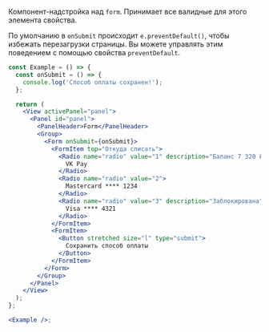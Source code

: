 Компонент-надстройка над `form`. Принимает все валидные для этого элемента свойства.

По умолчанию в `onSubmit` происходит `e.preventDefault()`, чтобы избежать перезагрузки страницы. Вы можете управлять этим поведением с помощью свойства `preventDefault`.

```jsx
const Example = () => {
  const onSubmit = () => {
    console.log('Способ оплаты сохранен!');
  };

  return (
    <View activePanel="panel">
      <Panel id="panel">
        <PanelHeader>Form</PanelHeader>
        <Group>
          <Form onSubmit={onSubmit}>
            <FormItem top="Откуда списать">
              <Radio name="radio" value="1" description="Баланс 7 320 ₽" defaultChecked>
                VK Pay
              </Radio>
              <Radio name="radio" value="2">
                Mastercard **** 1234
              </Radio>
              <Radio name="radio" value="3" description="Заблокирована" disabled>
                Visa **** 4321
              </Radio>
            </FormItem>
            <FormItem>
              <Button stretched size="l" type="submit">
                Сохранить способ оплаты
              </Button>
            </FormItem>
          </Form>
        </Group>
      </Panel>
    </View>
  );
};

<Example />;
```
